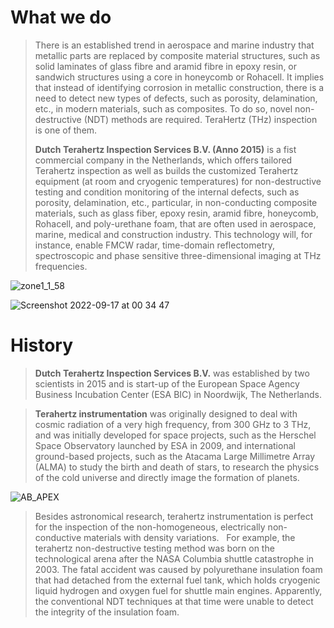  
# What we do

>There is an established trend in aerospace and marine industry that metallic parts are replaced by composite material structures, such as solid laminates of glass fibre and aramid fibre in epoxy resin, or sandwich structures using a core in honeycomb or Rohacell. It implies that instead of identifying corrosion in metallic construction, there is a need to detect new types of defects, such as porosity, delamination, etc., in modern materials, such as composites. To do so, novel non-destructive (NDT) methods are required. TeraHertz (THz) inspection is one of them.
> 
> **Dutch Terahertz Inspection Services B.V. (Anno 2015)** is a fist commercial company in the Netherlands, which offers tailored Terahertz inspection as well as builds the customized Terahertz equipment (at room and cryogenic temperatures) for non-destructive testing and condition monitoring of the internal defects, such as porosity, delamination, etc., particular, in non-conducting composite materials, such as glass fiber, epoxy resin, aramid fibre, honeycomb, Rohacell, and poly-urethane foam, that are often used in aerospace, marine, medical and construction industry. This technology will, for instance, enable FMCW radar, time-domain reflectometry, spectroscopic and phase sensitive three-dimensional imaging at THz frequencies. 


![zone1_1_58](https://user-images.githubusercontent.com/113699308/190717278-7e2a7530-10a6-414f-9f38-24193cf775dc.jpg)


![Screenshot 2022-09-17 at 00 34 47](https://user-images.githubusercontent.com/113699308/190826583-7e9f572a-f8ee-43de-bc37-25c30af9d470.png)

# History

> **Dutch Terahertz Inspection Services B.V.** was established by two scientists in 2015 and is start-up of the European Space Agency Business Incubation Center (ESA BIC) in Noordwijk, The Netherlands.

>**Terahertz instrumentation** was originally designed to deal with cosmic radiation of a very high frequency, from 300 GHz to 3 THz, and was initially developed for space projects, such as the Herschel Space Observatory launched by ESA in 2009, and international ground-based projects, such as the Atacama Large Millimetre Array (ALMA) to study the birth and death of stars, to research the physics of the cold universe and directly image the formation of planets.  

![AB_APEX](https://user-images.githubusercontent.com/113699308/190753016-3caa488e-443d-4812-9a8f-36ce8a07e2a5.jpg)


>Besides astronomical research, terahertz instrumentation is perfect for the inspection of the non-homogeneous, electrically non-conductive materials with density variations.  
For example, the terahertz non-destructive testing method was born on the technological arena after the NASA Columbia shuttle catastrophe in 2003. The fatal accident was caused by polyurethane insulation foam that had detached from the external fuel tank, which holds cryogenic liquid hydrogen and oxygen fuel for shuttle main engines. Apparently, the conventional NDT techniques at that time were unable to detect the integrity of the insulation foam.


